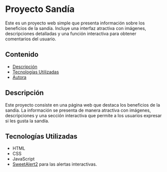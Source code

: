 # Proyecto Sandía
Este es un proyecto web simple que presenta información sobre los beneficios de la sandía. 
Incluye una interfaz atractiva con imágenes, descripciones detalladas y una función interactiva para obtener comentarios del usuario.

## Contenido

- [Descripción](#descripción)
- [Tecnologías Utilizadas](#tecnologías-utilizadas)
- [Autora](#autora)

## Descripción

Este proyecto consiste en una página web que destaca los beneficios de la sandía. La información se presenta de manera atractiva con imágenes, 
descripciones y una sección interactiva que permite a los usuarios expresar si les gusta la sandía.

## Tecnologías Utilizadas

- HTML
- CSS
- JavaScript
- [SweetAlert2](https://sweetalert2.github.io/) para las alertas interactivas.

